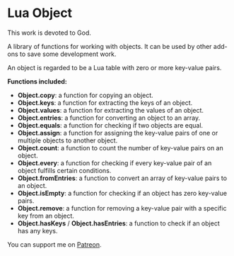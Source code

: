 # Lua Object

This work is devoted to God.

A library of functions for working with objects. It can be used by other add-ons to save some development work.

An object is regarded to be a Lua table with zero or more key-value pairs.

**Functions included:**

* **Object.copy**: a function for copying an object.
* **Object.keys**: a function for extracting the keys of an object.
* **Object.values**: a function for extracting the values of an object.
* **Object.entries**: a function for converting an object to an array.
* **Object.equals**: a function for checking if two objects are equal.
* **Object.assign**: a function for assigning the key-value pairs of one or multiple objects to another object.
* **Object.count**: a function to count the number of key-value pairs on an object.
* **Object.every**: a function for checking if every key-value pair of an object fulfills certain conditions.
* **Object.fromEntries**: a function to convert an array of key-value pairs to an object.
* **Object.isEmpty**: a function for checking if an object has zero key-value pairs.
* **Object.remove**: a function for removing a key-value pair with a specific key from an object.
* **Object.hasKeys** / **Object.hasEntries**: a function to check if an object has any keys.

You can support me on [Patreon](https://www.patreon.com/addons_by_sanjo).
